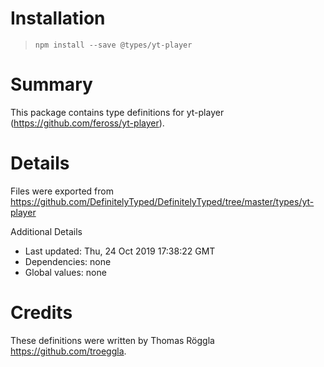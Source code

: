# Installation
> `npm install --save @types/yt-player`

# Summary
This package contains type definitions for yt-player (https://github.com/feross/yt-player).

# Details
Files were exported from https://github.com/DefinitelyTyped/DefinitelyTyped/tree/master/types/yt-player

Additional Details
 * Last updated: Thu, 24 Oct 2019 17:38:22 GMT
 * Dependencies: none
 * Global values: none

# Credits
These definitions were written by Thomas Röggla <https://github.com/troeggla>.
